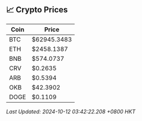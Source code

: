 ## 📈 Crypto Prices

| Coin | Price |
| ---- | ----- |
| BTC | $62945.3483 |
| ETH | $2458.1387 |
| BNB | $574.0737 |
| CRV | $0.2635 |
| ARB | $0.5394 |
| OKB | $42.3902 |
| DOGE | $0.1109 |

_Last Updated: 2024-10-12 03:42:22.208 +0800 HKT_